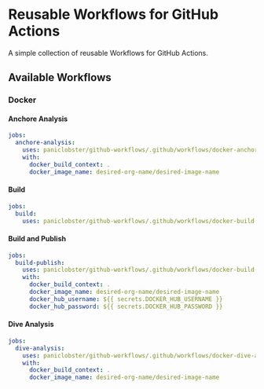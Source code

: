 # Reusable Workflows for GitHub Actions

A simple collection of reusable Workflows for GitHub Actions.

## Available Workflows

### Docker

#### Anchore Analysis

```YAML
jobs:
  anchore-analysis:
    uses: paniclobster/github-workflows/.github/workflows/docker-anchore-analysis.yaml@main
    with:
      docker_build_context: .
      docker_image_name: desired-org-name/desired-image-name
```

#### Build

```YAML
jobs:
  build:
    uses: paniclobster/github-workflows/.github/workflows/docker-build.yaml@main
```

#### Build and Publish

```YAML
jobs:
  build-publish:
    uses: paniclobster/github-workflows/.github/workflows/docker-build-publish.yaml@main
    with:
      docker_build_context: .
      docker_image_name: desired-org-name/desired-image-name
      docker_hub_username: ${{ secrets.DOCKER_HUB_USERNAME }}
      docker_hub_password: ${{ secrets.DOCKER_HUB_PASSWORD }}
```

#### Dive Analysis

```YAML
jobs:
  dive-analysis:
    uses: paniclobster/github-workflows/.github/workflows/docker-dive-analysis.yaml@main
    with:
      docker_build_context: .
      docker_image_name: desired-org-name/desired-image-name
```
